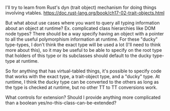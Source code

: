 

I'll try to learn from Rust's dyn (trait object) mechanism for doing things involving vtables. https://doc.rust-lang.org/book/ch17-02-trait-objects.html

But what about use cases where you want to query all typing information about an object at runtime? Ex. complicated class hierarchies like DOM node types? There should be a way specify having an object with a pointer to all the useful polymorphism information at runtime. For these "ducky" type-types, I don't think the exact type will be used a lot (I'll need to think more about this), so it may be useful to be able to specify on the root type that holders of this type or its subclasses should default to the ducky type-type at runtime.

So for anything that has virtual-tabled things, it's possible to specify code that works with the exact type, a trait-object type, and a "ducky" type. At runtime, I think the ducky type can be converted to the others as long as the type is checked at runtime, but no other TT to TT conversions work.


What controls for extension? Should I provide anything more complicated than a boolean yes/no-this-class-can-be-extended?